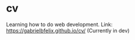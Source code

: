 # cv
Learning how to do web development.
Link: https://gabrielbfelix.github.io/cv/ (Currently in dev)

